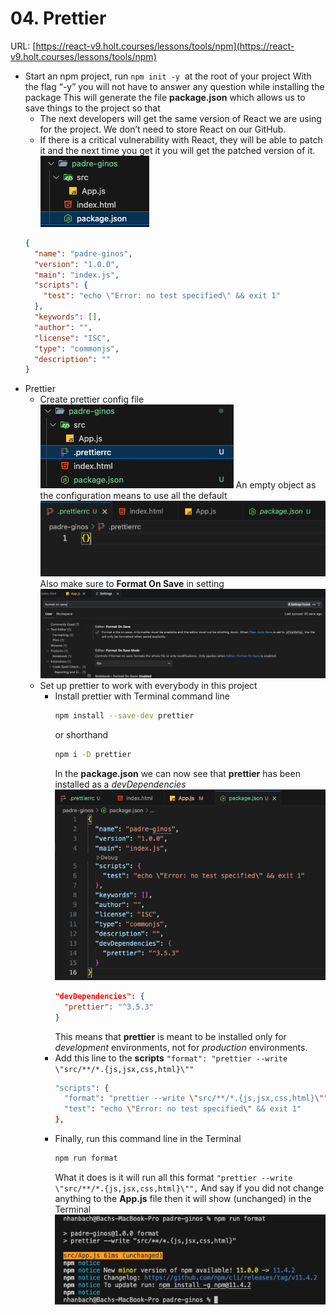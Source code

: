 # 04. Prettier

URL: [https://react-v9.holt.courses/lessons/tools/npm](https://react-v9.holt.courses/lessons/tools/npm)

- Start an npm project, run `npm init -y`  at the root of your project
  With the flag “-y” you will not have to answer any question while installing the package
  This will generate the file **package.json** which allows us to save things to the project so that
  - The next developers will get the same version of React we are using for the project. We don’t need to store React on our GitHub.
  - If there is a critical vulnerability with React, they will be able to patch it and the next time you get it you will get the patched version of it.
    ![image.png](./image/image_01.png)
  ```json
  {
    "name": "padre-ginos",
    "version": "1.0.0",
    "main": "index.js",
    "scripts": {
      "test": "echo \"Error: no test specified\" && exit 1"
    },
    "keywords": [],
    "author": "",
    "license": "ISC",
    "type": "commonjs",
    "description": ""
  }
  ```
- Prettier
  - Create prettier config file
    ![image.png](./image/image_02.png)
    An empty object as the configuration means to use all the default
    ![image.png](./image/image_03.png)
    Also make sure to **Format On Save** in setting
    ![image.png](./image/image_04.png)
  - Set up prettier to work with everybody in this project
    - Install prettier with Terminal command line
      ```bash
      npm install --save-dev prettier
      ```
      or shorthand
      ```bash
      npm i -D prettier
      ```
      In the **package.json** we can now see that **prettier** has been installed as a _devDependencies_
      ![image.png](./image/image_05.png)
      ```json
      "devDependencies": {
        "prettier": "^3.5.3"
      }
      ```
      This means that **prettier** is meant to be installed only for _development_ environments, not for _production_ environments.
    - Add this line to the **scripts**
      `"format": "prettier --write \"src/**/*.{js,jsx,css,html}\""`
      ```bash
      "scripts": {
        "format": "prettier --write \"src/**/*.{js,jsx,css,html}\"",
        "test": "echo \"Error: no test specified\" && exit 1"
      },
      ```
    - Finally, run this command line in the Terminal
      ```bash
      npm run format
      ```
      What it does is it will run all this format
      `"prettier --write \"src/**/*.{js,jsx,css,html}\"",`
      And say if you did not change anything to the **App.js** file then it will show (unchanged) in the Terminal
      ![image.png](./image/image_06.png)
